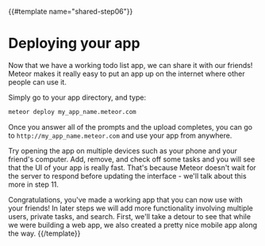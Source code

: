 {{#template name="shared-step06"}}

# Deploying your app

Now that we have a working todo list app, we can share it with our friends! Meteor makes it really easy to put an app up on the internet where other people can use it.

Simply go to your app directory, and type:

```bash
meteor deploy my_app_name.meteor.com
```

Once you answer all of the prompts and the upload completes, you can go to `http://my_app_name.meteor.com` and use your app from anywhere. 

Try opening the app on multiple devices such as your phone and your friend's computer. Add, remove, and check off some tasks and you will see that the UI of your app is really fast. That's because Meteor doesn't wait for the server to respond before updating the interface - we'll talk about this more in step 11.

Congratulations, you've made a working app that you can now use with your friends! In later steps we will add more functionality involving multiple users, private tasks, and search. First, we'll take a detour to see that while we were building a web app, we also created a pretty nice mobile app along the way.
{{/template}}
